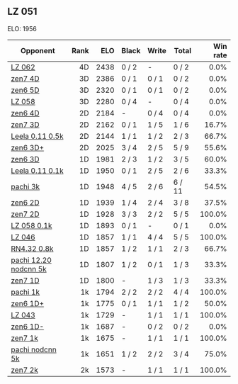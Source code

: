 ## LZ 051 ##

ELO: 1956

Opponent | Rank | ELO | Black | Write | Total | Win rate
---------|-----:|----:|-------|-------|-------|-------:
[LZ 062](LZ%20062.md) | 4D | 2438 | 0 / 2 | - | 0 / 2 | 0.0%
[zen7 4D](zen7%204D.md) | 3D | 2386 | 0 / 1 | 0 / 1 | 0 / 2 | 0.0%
[zen6 5D](zen6%205D.md) | 3D | 2320 | 0 / 1 | 0 / 1 | 0 / 2 | 0.0%
[LZ 058](LZ%20058.md) | 3D | 2280 | 0 / 4 | - | 0 / 4 | 0.0%
[zen6 4D](zen6%204D.md) | 2D | 2184 | - | 0 / 4 | 0 / 4 | 0.0%
[zen7 3D](zen7%203D.md) | 2D | 2162 | 0 / 1 | 1 / 5 | 1 / 6 | 16.7%
[Leela 0.11 0.5k](Leela%200.11%200.5k.md) | 2D | 2144 | 1 / 1 | 1 / 2 | 2 / 3 | 66.7%
[zen6 3D+](zen6%203D+.md) | 2D | 2025 | 3 / 4 | 2 / 5 | 5 / 9 | 55.6%
[zen6 3D](zen6%203D.md) | 1D | 1981 | 2 / 3 | 1 / 2 | 3 / 5 | 60.0%
[Leela 0.11 0.1k](Leela%200.11%200.1k.md) | 1D | 1950 | 0 / 1 | 2 / 5 | 2 / 6 | 33.3%
[pachi 3k](pachi%203k.md) | 1D | 1948 | 4 / 5 | 2 / 6 | 6 / 11 | 54.5%
[zen6 2D](zen6%202D.md) | 1D | 1939 | 1 / 4 | 2 / 4 | 3 / 8 | 37.5%
[zen7 2D](zen7%202D.md) | 1D | 1928 | 3 / 3 | 2 / 2 | 5 / 5 | 100.0%
[LZ 058 0.1k](LZ%20058%200.1k.md) | 1D | 1893 | 0 / 1 | - | 0 / 1 | 0.0%
[LZ 046](LZ%20046.md) | 1D | 1857 | 1 / 1 | 4 / 4 | 5 / 5 | 100.0%
[RN4.32 0.8k](RN4.32%200.8k.md) | 1D | 1857 | 1 / 2 | 1 / 1 | 2 / 3 | 66.7%
[pachi 12.20 nodcnn 5k](pachi%2012.20%20nodcnn%205k.md) | 1D | 1807 | 1 / 2 | 0 / 1 | 1 / 3 | 33.3%
[zen7 1D](zen7%201D.md) | 1D | 1800 | - | 1 / 3 | 1 / 3 | 33.3%
[pachi 1k](pachi%201k.md) | 1k | 1794 | 2 / 2 | 2 / 2 | 4 / 4 | 100.0%
[zen6 1D+](zen6%201D+.md) | 1k | 1775 | 0 / 1 | 1 / 1 | 1 / 2 | 50.0%
[LZ 043](LZ%20043.md) | 1k | 1729 | - | 1 / 1 | 1 / 1 | 100.0%
[zen6 1D-](zen6%201D-.md) | 1k | 1687 | - | 0 / 2 | 0 / 2 | 0.0%
[zen7 1k](zen7%201k.md) | 1k | 1675 | - | 1 / 1 | 1 / 1 | 100.0%
[pachi nodcnn 5k](pachi%20nodcnn%205k.md) | 1k | 1651 | 1 / 2 | 2 / 2 | 3 / 4 | 75.0%
[zen7 2k](zen7%202k.md) | 2k | 1573 | - | 1 / 1 | 1 / 1 | 100.0%
